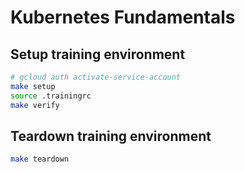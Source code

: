 # Kubernetes Fundamentals

## Setup training environment

```bash
# gcloud auth activate-service-account
make setup
source .trainingrc
make verify
```

## Teardown training environment

```bash
make teardown
```
